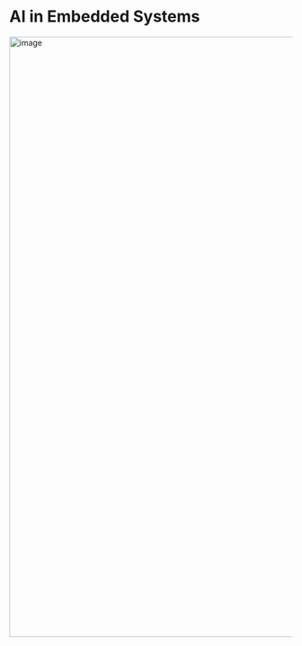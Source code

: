 # AI in Embedded Systems



<img width="1911" height="1066" alt="image" src="https://github.com/user-attachments/assets/940d504e-4d50-4158-9de5-64132208573c" />




